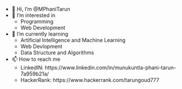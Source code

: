 - 👋 Hi, I’m @MPhaniTarun
- 👀 I’m interested in 
     <ul>
      <li>Programming</li>
      <li>Web Development</li>
     </ul>
- 🌱 I’m currently learning 
    <ul>
     <li>Artificial Intelligence and Machine Learning</li>
     <li>Web Devlopment</li>
     <li>Data Structure and Algorithms </li>
    </ul>
- 📫 How to reach me <br>
    <ul>
      <li>LinkedIN: https://www.linkedin.com/in/munukuntla-phani-tarun-7a959b21a/<br></li>
      <li>HackerRank: https://www.hackerrank.com/tarungoud777</li>
    </ul>

<!---
MPhaniTarun/MPhaniTarun is a ✨ special ✨ repository because its `README.md` (this file) appears on your GitHub profile.
You can click the Preview link to take a look at your changes.
--->

